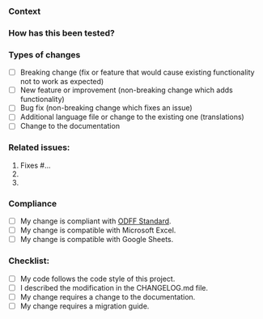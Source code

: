 ### Context
<!--- Why is this change required? What problem does it solve? -->

### How has this been tested?
<!--- Please describe in detail how you tested your changes. -->

### Types of changes
<!--- What types of changes does your code introduce? Put an `x` in all the boxes that apply. -->
- [ ] Breaking change (fix or feature that would cause existing functionality not to work as expected)
- [ ] New feature or improvement (non-breaking change which adds functionality)
- [ ] Bug fix (non-breaking change which fixes an issue)
- [ ] Additional language file or change to the existing one (translations)
- [ ] Change to the documentation

### Related issues:
1. Fixes #...
2.
3.

### Compliance
- [ ] My change is compliant with [ODFF Standard](https://docs.oasis-open.org/office/OpenDocument/v1.3/os/part4-formula/OpenDocument-v1.3-os-part4-formula.html).
- [ ] My change is compatible with Microsoft Excel.
- [ ] My change is compatible with Google Sheets.

### Checklist:
<!--- Go over all the following points, and put an `x` in all the boxes that apply. -->
<!--- If you're unsure about any of these, don't hesitate to ask. We're here to help! -->
- [ ] My code follows the code style of this project.
- [ ] I described the modification in the CHANGELOG.md file.
- [ ] My change requires a change to the documentation.
- [ ] My change requires a migration guide.
